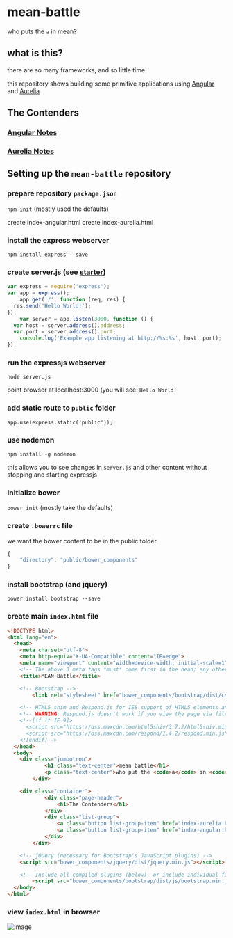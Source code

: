 # mean-battle
who puts the `a` in mean?

## what is this?
there are so many frameworks, and so little time.

this repository shows building some primitive applications using [Angular](https://angularjs.org/) and [Aurelia](http://aurelia.io/)

## The Contenders

### [Angular Notes](angular-notes.md)

### [Aurelia Notes](aurelia-notes.md)

## Setting up the `mean-battle` repository

### prepare repository `package.json`
`npm init` (mostly used the defaults)

create index-angular.html
create index-aurelia.html

### install the express webserver
`npm install express --save`

### create server.js (see [starter](http://expressjs.com/starter/hello-world.html))

```javascript
var express = require('express');
var app = express();
	app.get('/', function (req, res) {
  res.send('Hello World!');
});
	var server = app.listen(3000, function () {
  var host = server.address().address;
  var port = server.address().port;
	console.log('Example app listening at http://%s:%s', host, port);
});
```

### run the expressjs webserver
`node server.js`

point browser at localhost:3000
(you will see: `Hello World!`

### add static route to `public` folder
`app.use(express.static('public'));`

### use nodemon
`npm install -g nodemon`

this allows you to see changes in `server.js` and other content without stopping and starting expressjs

### Initialize bower
`bower init` (mostly take the defaults)

### create `.bowerrc` file
we want the bower content to be in the public folder

```javascript
{
	"directory": "public/bower_components"
}
```

### install bootstrap (and jquery)
`bower install bootstrap --save`

### create main `index.html` file

```html
<!DOCTYPE html>
<html lang="en">
  <head>
    <meta charset="utf-8">
    <meta http-equiv="X-UA-Compatible" content="IE=edge">
    <meta name="viewport" content="width=device-width, initial-scale=1">
    <!-- The above 3 meta tags *must* come first in the head; any other head content must come *after* these tags -->
    <title>MEAN Battle</title>

    <!-- Bootstrap -->
		<link rel="stylesheet" href="bower_components/bootstrap/dist/css/bootstrap.min.css">

    <!-- HTML5 shim and Respond.js for IE8 support of HTML5 elements and media queries -->
    <!-- WARNING: Respond.js doesn't work if you view the page via file:// -->
    <!--[if lt IE 9]>
      <script src="https://oss.maxcdn.com/html5shiv/3.7.2/html5shiv.min.js"></script>
      <script src="https://oss.maxcdn.com/respond/1.4.2/respond.min.js"></script>
    <![endif]-->
  </head>
  <body>
  	<div class="jumbotron">
			<h1 class="text-center">mean battle</h1>
			<p class="text-center">who put the <code>a</code> in <code>mean</code>?</p>
		</div>

  	<div class="container">
			<div class="page-header">
				<h1>The Contenders</h1>
			</div>
			<div class="list-group">
				<a class="button list-group-item" href="index-aurelia.html" target="_blank" class="button">Aurelia</a>
				<a class="button list-group-item" href="index-angular.html" target="_blank" class="button">Angular</a>
			</div>
		</div>

    <!-- jQuery (necessary for Bootstrap's JavaScript plugins) -->
   	<script src="bower_components/jquery/dist/jquery.min.js"></script>

    <!-- Include all compiled plugins (below), or include individual files as needed -->
		<script src="bower_components/bootstrap/dist/js/bootstrap.min.js"></script>
  </body>
</html>
```

### view `index.html` in browser

![image](https://cloud.githubusercontent.com/assets/10272832/9904907/bc5b5e3a-5c3e-11e5-852b-46093f58d2f9.png)

